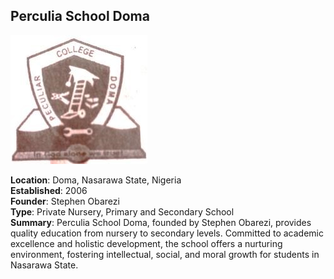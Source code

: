 ## Perculia School Doma


![Perculia School Logo](images/perculiarlogo.jpg)

**Location**: Doma, Nasarawa State, Nigeria  
**Established**: 2006  
**Founder**: Stephen Obarezi  
**Type**: Private Nursery, Primary and Secondary School  
**Summary**: Perculia School Doma, founded by Stephen Obarezi, provides quality education from nursery to secondary levels. Committed to academic excellence and holistic development, the school offers a nurturing environment, fostering intellectual, social, and moral growth for students in Nasarawa State.
